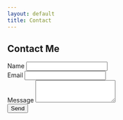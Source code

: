 ```yaml
---
layout: default
title: Contact
---
```


<h2>Contact Me</h2>
<form action="https://formspree.io/f/your-form-id" method="POST">
  <div class="form-group">
    <label for="name">Name</label>
    <input type="text" class="form-control" id="name" name="name" required>
  </div>
  <div class="form-group">
    <label for="email">Email</label>
    <input type="email" class="form-control" id="email" name="email" required>
  </div>
  <div class="form-group">
    <label for="message">Message</label>
    <textarea class="form-control" id="message" name="message" rows="3" required></textarea>
  </div>
  <button type="submit" class="btn btn-primary">Send</button>
</form>
